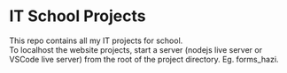 # IT School Projects
This repo contains all my IT projects for school.<br>
To localhost the website projects, start a server (nodejs live server or VSCode live server) from the root of the project directory. Eg. forms_hazi.
